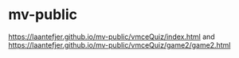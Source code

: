 # mv-public
https://laantefjer.github.io/mv-public/vmceQuiz/index.html
and
https://laantefjer.github.io/mv-public/vmceQuiz/game2/game2.html